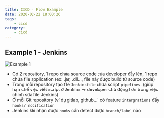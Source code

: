 ```yaml
---
title: CICD - Flow Example
date: 2020-02-22 18:00:26
tags:
    - cicd
category: 
    - cicd
---
```

## Example 1 - Jenkins 
![Example 1](https://tungexplorer.s3.ap-southeast-1.amazonaws.com/cicd/Diagram_Example_1.png)
- Có 2 repository, 1 repo chứa source code của developer đẩy lên, 1 repo chứa file application (ex: .jar, .dll..., file này được build từ source code) 
- Trong mỗi repository tạo file `Jenkinsfile` chứa script `pipelines`. (giúp hạn chế việc viết script ở Jenkins -> developer chủ động hơn trong việc chỉnh sửa file Jenkins)
- Ở mỗi Git repository (ví dụ gitlab, github...) có feature `intergrations` đẩy `hooks/ notification`
- Jenkins khi nhận được `hooks` cần detect được `branch/label` nào

